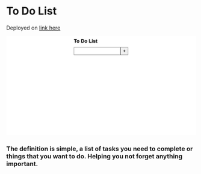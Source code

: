 # To Do List
Deployed on [link here](https://paulorobertoalmeida.github.io/to-do-listjs/)

![Image of todolist](https://github.com/paulorobertoalmeida/to-do-listjs/blob/main/image/todolist.jpg)

### The definition is simple, a list of tasks you need to complete or things that you want to do. Helping you not forget anything important.


